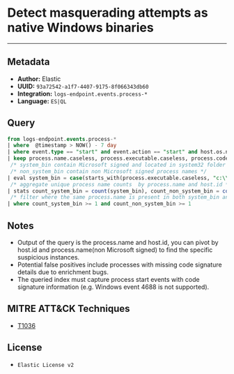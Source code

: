 # Detect masquerading attempts as native Windows binaries

---

## Metadata

- **Author:** Elastic
- **UUID:** `93a72542-a1f7-4407-9175-8f066343db60`
- **Integration:** `logs-endpoint.events.process-*`
- **Language:** `ES|QL`

## Query

```sql
from logs-endpoint.events.process-*
| where  @timestamp > NOW() - 7 day
| where event.type == "start" and event.action == "start" and host.os.name == "Windows" and not starts_with(process.executable, "C:\\Program Files\\WindowsApps\\") and not starts_with(process.executable, "C:\\Windows\\System32\\DriverStore\\") and process.name != "setup.exe"
| keep process.name.caseless, process.executable.caseless, process.code_signature.subject_name, process.code_signature.trusted, process.code_signature.exists, host.id
 /* system_bin contain Microsoft signed and located in system32 folder process names */
 /* non_system_bin contain non Microsoft signed process names */
| eval system_bin = case(starts_with(process.executable.caseless, "c:\\windows\\system32") and starts_with(process.code_signature.subject_name, "Microsoft") and process.code_signature.trusted == true, process.name.caseless, null), non_system_bin = case(process.code_signature.exists == false or process.code_signature.trusted != true or not starts_with(process.code_signature.subject_name, "Microsoft"), process.name.caseless, null)
 /* aggregate unique process name counts  by process.name and host.id */
| stats count_system_bin = count(system_bin), count_non_system_bin = count(non_system_bin) by process.name.caseless, host.id
 /* filter where the same process.name is present in both system_bin and non_system_bin */
| where count_system_bin >= 1 and count_non_system_bin >= 1
```

## Notes

- Output of the query is the process.name and host.id, you can pivot by host.id and process.name(non Microsoft signed) to find the specific suspicious instances.
- Potential false positives include processes with missing code signature details due to enrichment bugs.
- The queried index must capture process start events with code signature information (e.g. Windows event 4688 is not supported).
## MITRE ATT&CK Techniques

- [T1036](https://attack.mitre.org/techniques//T1036)


## License

- `Elastic License v2`
